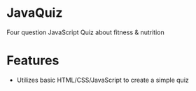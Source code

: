 # JavaQuiz
Four question JavaScript Quiz about fitness & nutrition

# Features
- Utilizes basic HTML/CSS/JavaScript to create a simple quiz
